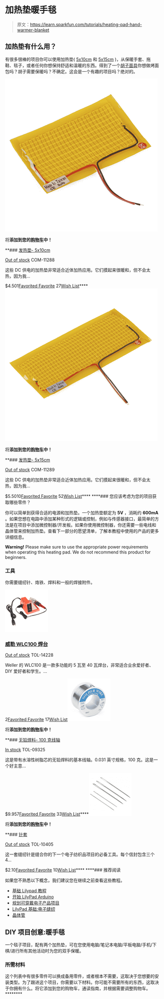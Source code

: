 # 加热垫暖手毯

> 原文：<https://learn.sparkfun.com/tutorials/heating-pad-hand-warmer-blanket>

## 加热垫有什么用？

有很多很棒的项目你可以使用加热垫( [5x10cm](https://www.sparkfun.com/products/11288) 和 [5x15cm](https://www.sparkfun.com/products/11289) )，从保暖手套、拖鞋、毯子，或者任何你想保持舒适和温暖的东西。得到了一个[胡子面具](hhttps://www.etsy.com/search?q=beard%20mask)你想做烤面包吗？胡子需要保暖吗？不确定。这会是一个有趣的项目吗？绝对的。

[![Heating Pad - 5x10cm](img/1f67f8dcbaeb1f565b34feb9b479f51a.png)](https://www.sparkfun.com/products/11288) 

将**添加到您的[购物车](https://www.sparkfun.com/cart)中！**

 **### [发热垫- 5x10cm](https://www.sparkfun.com/products/11288)

[Out of stock](https://learn.sparkfun.com/static/bubbles/ "out of stock") COM-11288

这些 DC 供电的加热垫非常适合近体加热应用。它们摸起来很暖和，但不会太热，因为我…

$4.501[Favorited Favorite](# "Add to favorites") 27[Wish List](# "Add to wish list")****[![Heating Pad - 5x15cm](img/52f412870f27bfcaba7ac3438f55e1f9.png)](https://www.sparkfun.com/products/11289) 

将**添加到您的[购物车](https://www.sparkfun.com/cart)中！**

 **### [发热垫- 5x15cm](https://www.sparkfun.com/products/11289)

[Out of stock](https://learn.sparkfun.com/static/bubbles/ "out of stock") COM-11289

这些 DC 供电的加热垫非常适合近体加热应用。它们摸起来很暖和，但不会太热，因为我…

$5.5010[Favorited Favorite](# "Add to favorites") 52[Wish List](# "Add to wish list")**** ****### 您应该考虑为您的项目获取哪些零件？

你可以简单到获得合适的电源和加热垫。一个加热垫额定为 **5V** ，消耗约 **600mA** 。如果您想在电路中添加某种形式的逻辑或控制，例如与传感器接口，最简单的方法是在项目中添加微控制器/开发板。如果你使用微控制器，你还需要一些电线和晶体管来控制加热垫。查看下一部分的愿望清单，了解本教程中使用的产品的更多详细信息。

**Warning!** Please make sure to use the appropriate power requirements when operating this heating pad. We do not recommend this product for beginners.

### 工具

你需要缝纫针、烙铁、焊料和一般的焊接附件。

[![Weller WLC100 Soldering Station](img/740263a3991f953396597751f94187ff.png)](https://www.sparkfun.com/products/14228) 

### [威勒 WLC100 焊台](https://www.sparkfun.com/products/14228)

[Out of stock](https://learn.sparkfun.com/static/bubbles/ "out of stock") TOL-14228

Weller 的 WLC100 是一款多功能的 5 瓦至 40 瓦焊台，非常适合业余爱好者、DIY 爱好者和学生。…

2[Favorited Favorite](# "Add to favorites") 17[Wish List](# "Add to wish list")[![Solder Lead Free - 100-gram Spool](img/7b08ea50c5c651e0ff07ff059946777a.png)](https://www.sparkfun.com/products/9325) 

将**添加到您的[购物车](https://www.sparkfun.com/cart)中！**

 **### [无铅焊料- 100 克线轴](https://www.sparkfun.com/products/9325)

[In stock](https://learn.sparkfun.com/static/bubbles/ "in stock") TOL-09325

这是带有水溶性树脂芯的无铅焊料的基本线轴。0.031 英寸规格，100 克。这是一个好主意…

$9.957[Favorited Favorite](# "Add to favorites") 33[Wish List](# "Add to wish list")****[![Needle Set](img/fc0561156e5981cc7d9112e3a66198d0.png)](https://www.sparkfun.com/products/10405) 

将**添加到您的[购物车](https://www.sparkfun.com/cart)中！**

 **### [针套](https://www.sparkfun.com/products/10405)

[Out of stock](https://learn.sparkfun.com/static/bubbles/ "out of stock") TOL-10405

这一套缝纫针是缝合你的下一个电子纺织品项目的必备工具。每个信封包含三个 4…

$2.10[Favorited Favorite](# "Add to favorites") 10[Wish List](# "Add to wish list")**** ****### 推荐阅读

如果您不熟悉以下概念，我们建议您在继续之前查看这些教程。

*   [基础 Lilypad 教程](https://www.sparkfun.com/tutorials/313)
*   [开始 LilyPad Arduino](https://www.sparkfun.com/tutorials/312)
*   [规划可穿戴电子产品项目](https://learn.sparkfun.com/tutorials/planning-a-wearable-electronics-project)
*   [LilyPad 基础:电子缝纫](https://learn.sparkfun.com/tutorials/lilypad-basics-e-sewing)
*   [晶体管](https://learn.sparkfun.com/tutorials/transistors)

## DIY 项目创意:暖手毯

一个毯子项目，配有两个加热垫，可在您使用电脑/笔记本电脑/平板电脑/手机/下棋/进行所有其他活动时为您的双手保暖。

### 所需材料

这个列表中有很多零件可以换成备用零件，或者根本不需要，这取决于您想要的安装类型。为了跟进这个项目，你需要以下材料。你可能不需要所有的东西，这取决于你拥有什么。将它添加到您的购物车，通读指南，并根据需要调整购物车。********